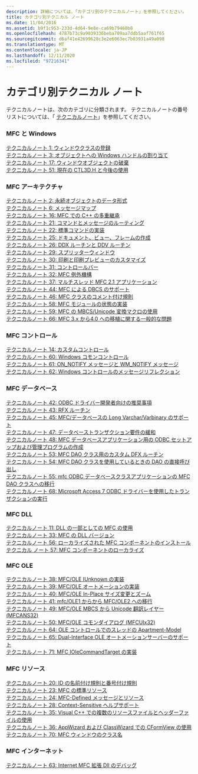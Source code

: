 ```yaml
---
description: 詳細については、「カテゴリ別のテクニカルノート」を参照してください。
title: カテゴリ別テクニカル ノート
ms.date: 11/04/2016
ms.assetid: b9f1c953-233d-4d64-9e8e-ca69b79460b8
ms.openlocfilehash: 4787b73c9a9039336beba709aa7ddb5aaf761f65
ms.sourcegitcommit: d6af41e42699628c3e2e6063ec7b03931a49a098
ms.translationtype: MT
ms.contentlocale: ja-JP
ms.lasthandoff: 12/11/2020
ms.locfileid: "97216341"
---
```

# <a name="technical-notes-by-category"></a>カテゴリ別テクニカル ノート

テクニカルノートは、次のカテゴリに分類されます。 テクニカルノートの番号リストについては、「 [テクニカルノート](../mfc/technical-notes-by-number.md)」を参照してください。

### <a name="mfc-and-windows"></a>MFC と Windows

[テクニカルノート 1: ウィンドウクラスの登録](../mfc/tn001-window-class-registration.md)\
[テクニカルノート 3: オブジェクトへの Windows ハンドルの割り当て](../mfc/tn003-mapping-of-windows-handles-to-objects.md)\
[テクニカルノート 17: ウィンドウオブジェクトの破棄](../mfc/tn017-destroying-window-objects.md)\
[テクニカルノート 51: 現在の CTL3D.H と今後の使用](../mfc/tn051-using-ctl3d-now-and-in-the-future.md)

### <a name="mfc-architecture"></a>MFC アーキテクチャ

[テクニカルノート 2: 永続オブジェクトのデータ形式](../mfc/tn002-persistent-object-data-format.md)\
[テクニカルノート 6: メッセージマップ](../mfc/tn006-message-maps.md)\
[テクニカルノート 16: MFC での C++ の多重継承](../mfc/tn016-using-cpp-multiple-inheritance-with-mfc.md)\
[テクニカルノート 21: コマンドとメッセージのルーティング](../mfc/tn021-command-and-message-routing.md)\
[テクニカルノート 22: 標準コマンドの実装](../mfc/tn022-standard-commands-implementation.md)\
[テクニカルノート 25: ドキュメント、ビュー、フレームの作成](../mfc/tn025-document-view-and-frame-creation.md)\
[テクニカルノート 26: DDX ルーチンと DDV ルーチン](../mfc/tn026-ddx-and-ddv-routines.md)\
[テクニカルノート 29: スプリッターウィンドウ](../mfc/tn029-splitter-windows.md)\
[テクニカルノート 30: 印刷と印刷プレビューのカスタマイズ](../mfc/tn030-customizing-printing-and-print-preview.md)\
[テクニカルノート 31: コントロールバー](../mfc/tn031-control-bars.md)\
[テクニカルノート 32: MFC 例外機構](../mfc/tn032-mfc-exception-mechanism.md)\
[テクニカルノート 37: マルチスレッド MFC 2.1 アプリケーション](../mfc/tn037-multithreaded-mfc-2-1-applications.md)\
[テクニカルノート 44: MFC による DBCS のサポート](../mfc/tn044-mfc-support-for-dbcs.md)\
[テクニカルノート 46: MFC クラスのコメント付け規則](../mfc/tn046-commenting-conventions-for-the-mfc-classes.md)\
[テクニカルノート 58: MFC モジュールの状態の実装](../mfc/tn058-mfc-module-state-implementation.md)\
[テクニカルノート 59: MFC の MBCS/Unicode 変換マクロの使用](../mfc/tn059-using-mfc-mbcs-unicode-conversion-macros.md)\
[テクニカルノート 66: MFC 3.x から4.0 への移植に関する一般的な問題](../mfc/tn066-common-mfc-3-x-to-4-0-porting-issues.md)

### <a name="mfc-controls"></a>MFC コントロール

[テクニカルノート 14: カスタムコントロール](../mfc/tn014-custom-controls.md)\
[テクニカルノート 60: Windows コモンコントロール](../mfc/tn060-the-new-windows-common-controls.md)\
[テクニカルノート 61: ON_NOTIFY メッセージと WM_NOTIFY メッセージ](../mfc/tn061-on-notify-and-wm-notify-messages.md)\
[テクニカルノート 62: Windows コントロールのメッセージリフレクション](../mfc/tn062-message-reflection-for-windows-controls.md)

### <a name="mfc-database"></a>MFC データベース

[テクニカルノート 42: ODBC ドライバー開発者向けの推奨事項](../mfc/tn042-odbc-driver-developer-recommendations.md)\
[テクニカルノート 43: RFX ルーチン](../mfc/tn043-rfx-routines.md)\
[テクニカルノート 45: MFC/データベースの Long Varchar/Varbinary のサポート](../mfc/tn045-mfc-database-support-for-long-varchar-varbinary.md)\
[テクニカルノート 47: データベーストランザクション要件の緩和](../mfc/tn047-relaxing-database-transaction-requirements.md)\
[テクニカルノート 48: MFC データベースアプリケーション用の ODBC セットアップおよび管理プログラムの作成](../mfc/tn048-writing-odbc-setup-and-administration-programs.md)\
[テクニカルノート 53: MFC DAO クラス用のカスタム DFX ルーチン](../mfc/tn053-custom-dfx-routines-for-dao-database-classes.md)\
[テクニカルノート 54: MFC DAO クラスを使用しているときの DAO の直接呼び出し](../mfc/tn054-calling-dao-directly-while-using-mfc-dao-classes.md)\
[テクニカルノート 55: mfc ODBC データベースクラスアプリケーションの MFC DAO クラスへの移行](../mfc/tn055-migrating-mfc-odbc-database-class-applications-to-mfc-dao-classes.md)\
[テクニカルノート 68: Microsoft Access 7 ODBC ドライバーを使用したトランザクションの実行](../mfc/tn068-performing-transactions-with-the-microsoft-access-7-odbc-driver.md)

### <a name="mfc-dlls"></a>MFC DLL

[テクニカルノート 11: DLL の一部としての MFC の使用](../mfc/tn011-using-mfc-as-part-of-a-dll.md)\
[テクニカルノート 33: MFC の DLL バージョン](../mfc/tn033-dll-version-of-mfc.md)\
[テクニカルノート 56: ローカライズされた MFC コンポーネントのインストール](../mfc/tn056-installation-of-localized-mfc-components.md)\
[テクニカル ノート 57: MFC コンポーネントのローカライズ](../mfc/tn057-localization-of-mfc-components.md)

### <a name="mfc-ole"></a>MFC OLE

[テクニカルノート 38: MFC/OLE IUnknown の実装](../mfc/tn038-mfc-ole-iunknown-implementation.md)\
[テクニカルノート 39: MFC/OLE オートメーションの実装](../mfc/tn039-mfc-ole-automation-implementation.md)\
[テクニカルノート 40: MFC/OLE In-Place サイズ変更とズーム](../mfc/tn040-mfc-ole-in-place-resizing-and-zooming.md)\
[テクニカルノート 41: mfc/OLE1 からから MFC/OLE2 への移行](../mfc/tn041-mfc-ole1-migration-to-mfc-ole-2.md)\
[テクニカルノート 49: MFC/OLE MBCS から Unicode 翻訳レイヤー (MFCANS32)](../mfc/tn049-mfc-ole-mbcs-to-unicode-translation-layer-mfcans32.md)\
[テクニカルノート 50: MFC/OLE コモンダイアログ (MFCUIx32)](../mfc/tn050-mfc-ole-common-dialogs-mfcuix32.md)\
[テクニカルノート 64: OLE コントロールでのスレッドの Apartment-Model](../mfc/tn064-apartment-model-threading-in-activex-controls.md)\
[テクニカルノート 65: Dual-Interface OLE オートメーションサーバーのサポート](../mfc/tn065-dual-interface-support-for-ole-automation-servers.md)\
[テクニカルノート 71: MFC IOleCommandTarget の実装](../mfc/tn071-mfc-iolecommandtarget-implementation.md)

### <a name="mfc-resources"></a>MFC リソース

[テクニカルノート 20: ID の名前付け規則と番号付け規則](../mfc/tn020-id-naming-and-numbering-conventions.md)\
[テクニカルノート 23: MFC の標準リソース](../mfc/tn023-standard-mfc-resources.md)\
[テクニカルノート 24: MFC-Defined メッセージとリソース](../mfc/tn024-mfc-defined-messages-and-resources.md)\
[テクニカルノート 28: Context-Sensitive ヘルプサポート](../mfc/tn028-context-sensitive-help-support.md)\
[テクニカルノート 35: Visual C++ での複数のリソースファイルとヘッダーファイルの使用](../mfc/tn035-using-multiple-resource-files-and-header-files-with-visual-cpp.md)\
[テクニカルノート 36: AppWizard および ClassWizard での CFormView の使用](../mfc/tn036-using-cformview-with-appwizard-and-classwizard.md)\
[テクニカルノート 70: MFC ウィンドウのクラス名](../mfc/tn070-mfc-window-class-names.md)

### <a name="mfc-internet"></a>MFC インターネット

[テクニカルノート 63: Internet MFC 拡張 Dll のデバッグ](../mfc/tn063-debugging-internet-extension-dlls.md)
